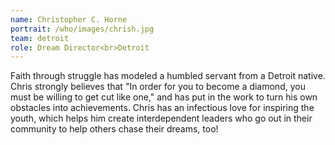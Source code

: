 ```yaml
---
name: Christopher C. Horne
portrait: /who/images/chrish.jpg
team: detroit
role: Dream Director<br>Detroit
---
```


Faith through struggle has modeled a humbled servant from a Detroit native. Chris strongly believes that "In order for you to become a diamond, you must be willing to get cut like one," and has put in the work to turn his own obstacles into achievements. Chris has an infectious love for inspiring the youth, which helps him create interdependent leaders who go out in their community to help others chase their dreams, too!